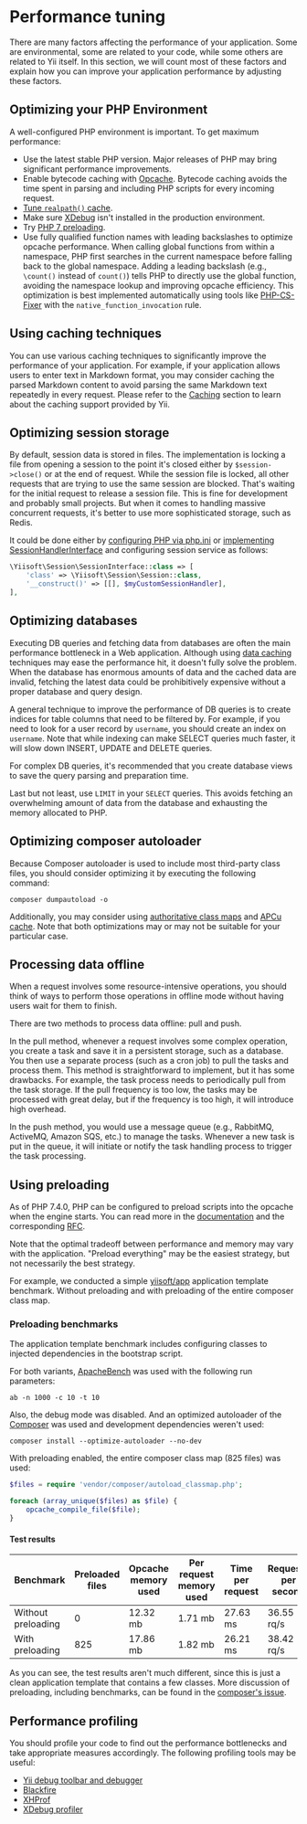# Performance tuning

There are many factors affecting the performance of your application. Some are environmental, some are related 
to your code, while some others are related to Yii itself. In this section, we will count most of these
factors and explain how you can improve your application performance by adjusting these factors.


## Optimizing your PHP Environment <span id="optimizing-php"></span>

A well-configured PHP environment is important. To get maximum performance:

- Use the latest stable PHP version. Major releases of PHP may bring significant performance improvements.
- Enable bytecode caching with [Opcache](https://secure.php.net/opcache). 
  Bytecode caching avoids the time spent in parsing and including PHP scripts for every incoming request.
- [Tune `realpath()` cache](https://github.com/samdark/realpath_cache_tuner).
- Make sure [XDebug](https://xdebug.org/) isn't installed in the production environment.
- Try [PHP 7 preloading](https://wiki.php.net/rfc/preload).
- Use fully qualified function names with leading backslashes to optimize opcache performance.
  When calling global functions from within a namespace, PHP first searches in the current namespace
  before falling back to the global namespace. Adding a leading backslash (e.g., `\count()` instead of `count()`)
  tells PHP to directly use the global function, avoiding the namespace lookup and improving opcache efficiency.
  This optimization is best implemented automatically using tools like [PHP-CS-Fixer](https://github.com/FriendsOfPHP/PHP-CS-Fixer) 
  with the `native_function_invocation` rule.

## Using caching techniques <span id="using-caching-techniques"></span>

You can use various caching techniques to significantly improve the performance of your application. For example,
if your application allows users to enter text in Markdown format, you may consider caching the parsed Markdown
content to avoid parsing the same Markdown text repeatedly in every request. Please refer to 
the [Caching](../caching/overview.md) section to learn about the caching support provided by Yii.


## Optimizing session storage <span id="optimizing-session-storage"></span>

By default, session data is stored in files. The implementation is locking a file from opening a session to the point it's
closed either by `$session->close()` or at the end of request.
While the session file is locked, all other requests that are trying to use the same session are blocked. That's waiting for the
initial request to release a session file. This is fine for development and probably small projects. But when it comes 
to handling massive concurrent requests, it's better to use more sophisticated storage, such as Redis.

It could be done either by [configuring PHP via php.ini](https://www.digitalocean.com/community/tutorials/how-to-set-up-a-redis-server-as-a-session-handler-for-php-on-ubuntu-14-04)
or [implementing SessionHandlerInterface](https://www.sitepoint.com/saving-php-sessions-in-redis/) and configuring
session service as follows:

```php
\Yiisoft\Session\SessionInterface::class => [
    'class' => \Yiisoft\Session\Session::class,
    '__construct()' => [[], $myCustomSessionHandler],
],
```

## Optimizing databases <span id="optimizing-databases"></span>

Executing DB queries and fetching data from databases are often the main performance bottleneck in
a Web application. Although using [data caching](../caching/data.md) techniques may ease the performance hit,
it doesn't fully solve the problem. When the database has enormous amounts of data and the cached data are invalid, 
fetching the latest data could be prohibitively expensive without a proper database and query design.

A general technique to improve the performance of DB queries is to create indices for table columns that
need to be filtered by. For example, if you need to look for a user record by `username`, you should create an index
on `username`. Note that while indexing can make SELECT queries much faster, it will slow down INSERT, UPDATE and DELETE queries.

For complex DB queries, it's recommended that you create database views to save the query parsing and preparation time.

Last but not least, use `LIMIT` in your `SELECT` queries. This avoids fetching an overwhelming amount of data from the database
and exhausting the memory allocated to PHP.


## Optimizing composer autoloader <span id="optimizing-autoloader"></span>

Because Composer autoloader is used to include most third-party class files, you should consider optimizing it
by executing the following command:

```
composer dumpautoload -o
```

Additionally, you may consider using
[authoritative class maps](https://getcomposer.org/doc/articles/autoloader-optimization.md#optimization-level-2-a-authoritative-class-maps)
and [APCu cache](https://getcomposer.org/doc/articles/autoloader-optimization.md#optimization-level-2-b-apcu-cache).
Note that both optimizations may or may not be suitable for your particular case.


## Processing data offline <span id="processing-data-offline"></span>

When a request involves some resource-intensive operations, you should think of ways to perform those operations
in offline mode without having users wait for them to finish.

There are two methods to process data offline: pull and push. 

In the pull method, whenever a request involves some complex operation, you create a task and save it in a persistent 
storage, such as a database. You then use a separate process (such as a cron job) to pull the tasks and process them.
This method is straightforward to implement, but it has some drawbacks. For example, the task process needs to periodically pull
from the task storage. If the pull frequency is too low, the tasks may be processed with great delay, but if the frequency
is too high, it will introduce high overhead.

In the push method, you would use a message queue (e.g., RabbitMQ, ActiveMQ, Amazon SQS, etc.) to manage the tasks. 
Whenever a new task is put in the queue, it will initiate or notify the task handling process to trigger the task processing.

## Using preloading

As of PHP 7.4.0, PHP can be configured to preload scripts into the opcache when the engine starts.
You can read more in the [documentation](https://www.php.net/manual/en/opcache.preloading.php)
and the corresponding [RFC](https://wiki.php.net/rfc/preload).

Note that the optimal tradeoff between performance and memory may vary with the application. "Preload everything"
may be the easiest strategy, but not necessarily the best strategy.

For example, we conducted a simple [yiisoft/app](https://github.com/yiisoft/app) application template benchmark.
Without preloading and with preloading of the entire composer class map.

### Preloading benchmarks

The application template benchmark includes configuring classes to injected dependencies in the bootstrap script.

For both variants, [ApacheBench](https://httpd.apache.org/docs/2.4/programs/ab.html)
was used with the following run parameters:

```shell
ab -n 1000 -c 10 -t 10
```

Also, the debug mode was disabled. And an optimized autoloader of the [Composer](https://getcomposer.org) was used
and development dependencies weren't used:

```shell
composer install --optimize-autoloader --no-dev
```

With preloading enabled, the entire composer class map (825 files) was used:

```php
$files = require 'vendor/composer/autoload_classmap.php';

foreach (array_unique($files) as $file) {
    opcache_compile_file($file);
}
```

#### Test results

| Benchmark          | Preloaded files | Opcache memory used | Per request memory used | Time per request | Requests per second |
|--------------------|-----------------|---------------------|-------------------------|------------------|---------------------|
| Without preloading | 0               | 12.32 mb            | 1.71 mb                 | 27.63 ms         | 36.55 rq/s          |
| With preloading    | 825             | 17.86 mb            | 1.82 mb                 | 26.21 ms         | 38.42 rq/s          |

As you can see, the test results aren't much different, since this is just a clean application template
that contains a few classes. More discussion of preloading, including benchmarks,
can be found in the [composer's issue](https://github.com/composer/composer/issues/7777).

## Performance profiling <span id="performance-profiling"></span>

You should profile your code to find out the performance bottlenecks and take appropriate measures accordingly.
The following profiling tools may be useful:

- [Yii debug toolbar and debugger](https://github.com/yiisoft/yii2-debug/blob/master/docs/guide/README.md)
- [Blackfire](https://blackfire.io/)
- [XHProf](https://secure.php.net/manual/en/book.xhprof.php)
- [XDebug profiler](https://xdebug.org/docs/profiler)
